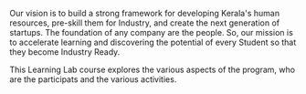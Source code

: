 Our vision is to build a strong framework for developing Kerala's human resources, pre-skill them for Industry, and create the next generation of        startups. The foundation of any company are the people. So, our mission is to accelerate learning and discovering the potential of every Student         so that they become Industry Ready.

This Learning Lab course explores the various aspects of the program, who are the participats and the various activities.

